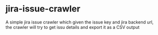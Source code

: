 # jira-issue-crawler
A simple jira issue crawler which given the issue key and jira backend url, the crawler will try to get issu details and export it as a CSV output
